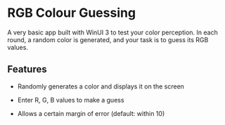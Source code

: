 
# RGB Colour Guessing

A very basic app built with WinUI 3 to test your color perception. In each round, a random color is generated, and your task is to guess its RGB values.

## Features

- Randomly generates a color and displays it on the screen

- Enter R, G, B values to make a guess

- Allows a certain margin of error (default: within 10)
